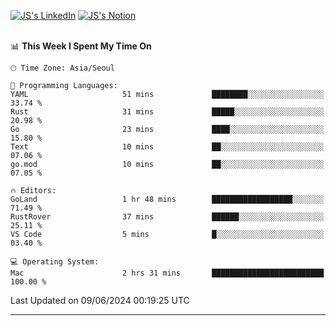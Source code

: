 
[![JS's LinkedIn](https://img.shields.io/badge/LinkedIn-blue?style=for-the-badge&logo=linkedin)](https://www.linkedin.com/in/jaeseung-lee-5a2a32139/) 
[![JS's Notion](https://img.shields.io/badge/Notion-black?style=for-the-badge&logo=notion)](https://bit.ly/ljswiki1) <br><br>
<!-- ![JS's GitHub stats](https://github-readme-stats-lemon-five.vercel.app/api?username=tkxkd0159&hide=contribs,prs,stars,issues&show_icons=true&theme=react&include_all_commits=true)   -->
<!-- ![Top Langs](https://github-readme-stats-lemon-five.vercel.app/api/top-langs/?username=tkxkd0159&layout=compact&hide=jupyter%20notebook,scss,html,css&langs_count=10)  -->


<!--START_SECTION:waka-->
📊 **This Week I Spent My Time On** 

```text
🕑︎ Time Zone: Asia/Seoul

💬 Programming Languages: 
YAML                     51 mins             ████████░░░░░░░░░░░░░░░░░   33.74 % 
Rust                     31 mins             █████░░░░░░░░░░░░░░░░░░░░   20.98 % 
Go                       23 mins             ████░░░░░░░░░░░░░░░░░░░░░   15.80 % 
Text                     10 mins             ██░░░░░░░░░░░░░░░░░░░░░░░   07.06 % 
go.mod                   10 mins             ██░░░░░░░░░░░░░░░░░░░░░░░   07.05 % 

🔥 Editors: 
GoLand                   1 hr 48 mins        ██████████████████░░░░░░░   71.49 % 
RustRover                37 mins             ██████░░░░░░░░░░░░░░░░░░░   25.11 % 
VS Code                  5 mins              █░░░░░░░░░░░░░░░░░░░░░░░░   03.40 % 

💻 Operating System: 
Mac                      2 hrs 31 mins       █████████████████████████   100.00 % 
```


 Last Updated on 09/06/2024 00:19:25 UTC
<!--END_SECTION:waka-->

---
<!---
<a href="https://github.com/tkxkd0159/books">
  <img align="center" src="https://github-readme-stats-lemon-five.vercel.app/api/pin/?username=tkxkd0159&repo=books&theme=react" />
</a>
-->

<!---
- 🔭 I’m currently working on ...
- 🌱 I’m currently learning blockchain and distributed network
- 👯 I’m looking to collaborate on ...
- 🤔 I’m looking for help with ...
- 💬 Ask me about ...
- 📫 How to reach me: ...
- 😄 Pronouns: ...
- ⚡ Fun fact: ...
-->
